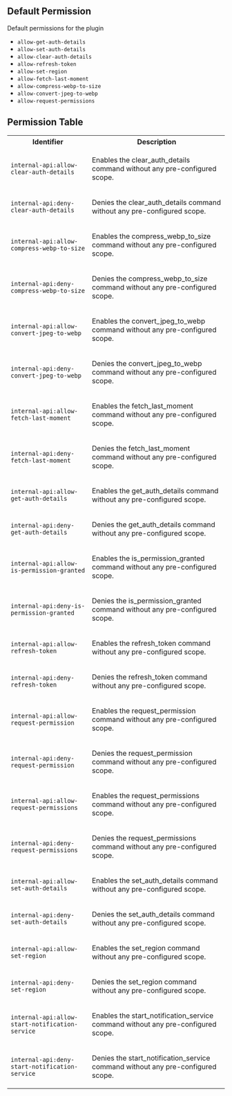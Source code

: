 ## Default Permission

Default permissions for the plugin

- `allow-get-auth-details`
- `allow-set-auth-details`
- `allow-clear-auth-details`
- `allow-refresh-token`
- `allow-set-region`
- `allow-fetch-last-moment`
- `allow-compress-webp-to-size`
- `allow-convert-jpeg-to-webp`
- `allow-request-permissions`

## Permission Table

<table>
<tr>
<th>Identifier</th>
<th>Description</th>
</tr>


<tr>
<td>

`internal-api:allow-clear-auth-details`

</td>
<td>

Enables the clear_auth_details command without any pre-configured scope.

</td>
</tr>

<tr>
<td>

`internal-api:deny-clear-auth-details`

</td>
<td>

Denies the clear_auth_details command without any pre-configured scope.

</td>
</tr>

<tr>
<td>

`internal-api:allow-compress-webp-to-size`

</td>
<td>

Enables the compress_webp_to_size command without any pre-configured scope.

</td>
</tr>

<tr>
<td>

`internal-api:deny-compress-webp-to-size`

</td>
<td>

Denies the compress_webp_to_size command without any pre-configured scope.

</td>
</tr>

<tr>
<td>

`internal-api:allow-convert-jpeg-to-webp`

</td>
<td>

Enables the convert_jpeg_to_webp command without any pre-configured scope.

</td>
</tr>

<tr>
<td>

`internal-api:deny-convert-jpeg-to-webp`

</td>
<td>

Denies the convert_jpeg_to_webp command without any pre-configured scope.

</td>
</tr>

<tr>
<td>

`internal-api:allow-fetch-last-moment`

</td>
<td>

Enables the fetch_last_moment command without any pre-configured scope.

</td>
</tr>

<tr>
<td>

`internal-api:deny-fetch-last-moment`

</td>
<td>

Denies the fetch_last_moment command without any pre-configured scope.

</td>
</tr>

<tr>
<td>

`internal-api:allow-get-auth-details`

</td>
<td>

Enables the get_auth_details command without any pre-configured scope.

</td>
</tr>

<tr>
<td>

`internal-api:deny-get-auth-details`

</td>
<td>

Denies the get_auth_details command without any pre-configured scope.

</td>
</tr>

<tr>
<td>

`internal-api:allow-is-permission-granted`

</td>
<td>

Enables the is_permission_granted command without any pre-configured scope.

</td>
</tr>

<tr>
<td>

`internal-api:deny-is-permission-granted`

</td>
<td>

Denies the is_permission_granted command without any pre-configured scope.

</td>
</tr>

<tr>
<td>

`internal-api:allow-refresh-token`

</td>
<td>

Enables the refresh_token command without any pre-configured scope.

</td>
</tr>

<tr>
<td>

`internal-api:deny-refresh-token`

</td>
<td>

Denies the refresh_token command without any pre-configured scope.

</td>
</tr>

<tr>
<td>

`internal-api:allow-request-permission`

</td>
<td>

Enables the request_permission command without any pre-configured scope.

</td>
</tr>

<tr>
<td>

`internal-api:deny-request-permission`

</td>
<td>

Denies the request_permission command without any pre-configured scope.

</td>
</tr>

<tr>
<td>

`internal-api:allow-request-permissions`

</td>
<td>

Enables the request_permissions command without any pre-configured scope.

</td>
</tr>

<tr>
<td>

`internal-api:deny-request-permissions`

</td>
<td>

Denies the request_permissions command without any pre-configured scope.

</td>
</tr>

<tr>
<td>

`internal-api:allow-set-auth-details`

</td>
<td>

Enables the set_auth_details command without any pre-configured scope.

</td>
</tr>

<tr>
<td>

`internal-api:deny-set-auth-details`

</td>
<td>

Denies the set_auth_details command without any pre-configured scope.

</td>
</tr>

<tr>
<td>

`internal-api:allow-set-region`

</td>
<td>

Enables the set_region command without any pre-configured scope.

</td>
</tr>

<tr>
<td>

`internal-api:deny-set-region`

</td>
<td>

Denies the set_region command without any pre-configured scope.

</td>
</tr>

<tr>
<td>

`internal-api:allow-start-notification-service`

</td>
<td>

Enables the start_notification_service command without any pre-configured scope.

</td>
</tr>

<tr>
<td>

`internal-api:deny-start-notification-service`

</td>
<td>

Denies the start_notification_service command without any pre-configured scope.

</td>
</tr>
</table>
